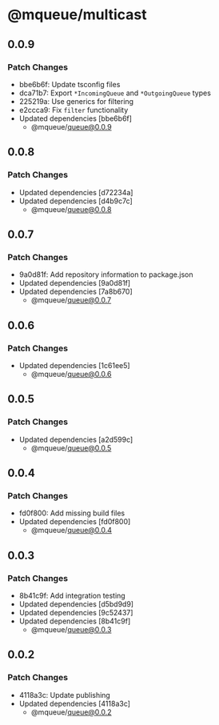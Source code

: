 # @mqueue/multicast

## 0.0.9

### Patch Changes

- bbe6b6f: Update tsconfig files
- dca71b7: Export `*IncomingQueue` and `*OutgoingQueue` types
- 225219a: Use generics for filtering
- e2ccca9: Fix `filter` functionality
- Updated dependencies [bbe6b6f]
  - @mqueue/queue@0.0.9

## 0.0.8

### Patch Changes

- Updated dependencies [d72234a]
- Updated dependencies [d4b9c7c]
  - @mqueue/queue@0.0.8

## 0.0.7

### Patch Changes

- 9a0d81f: Add repository information to package.json
- Updated dependencies [9a0d81f]
- Updated dependencies [7a8b670]
  - @mqueue/queue@0.0.7

## 0.0.6

### Patch Changes

- Updated dependencies [1c61ee5]
  - @mqueue/queue@0.0.6

## 0.0.5

### Patch Changes

- Updated dependencies [a2d599c]
  - @mqueue/queue@0.0.5

## 0.0.4

### Patch Changes

- fd0f800: Add missing build files
- Updated dependencies [fd0f800]
  - @mqueue/queue@0.0.4

## 0.0.3

### Patch Changes

- 8b41c9f: Add integration testing
- Updated dependencies [d5bd9d9]
- Updated dependencies [9c52437]
- Updated dependencies [8b41c9f]
  - @mqueue/queue@0.0.3

## 0.0.2

### Patch Changes

- 4118a3c: Update publishing
- Updated dependencies [4118a3c]
  - @mqueue/queue@0.0.2
